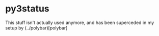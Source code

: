 # py3status
This stuff isn't actually used anymore, and has been superceded in my setup by (../polybar)[polybar]
